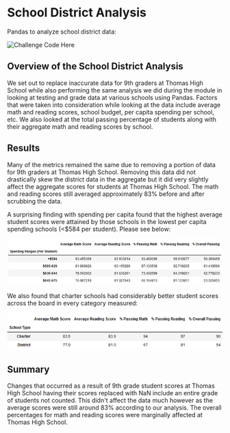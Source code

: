 # School District Analysis
Pandas to analyze school district data:

![Challenge Code Here](https://github.com/JonathanBrown003/School_District_Analysis/blob/8d011869d4759d1e3d0747eebfc413e483313976/PyCitySchools_Challenge.ipynb)

## Overview of the School District Analysis
We set out to replace inaccurate data for 9th graders at Thomas High School while also performing the same analysis we did during the module in looking at testing and grade data at various schools using Pandas. Factors that were taken into consideration while looking at the data include average math and reading scores, school budget, per capita spending per school, etc. We also looked at the total passing percentage of students along with their aggregate math and reading scores by school. 

## Results
Many of the metrics remained the same due to removing a portion of data for 9th graders at Thomas High School. Removing this data did not drastically skew the district data in the aggregate but it did very slightly affect the aggregate scores for students at Thomas High School. The math and reading scores still averaged approximately 83% before and after scrubbing the data. 

A surprising finding with spending per capita found that the highest average student scores were attained by those schools in the lowest per capita spending schools (<$584 per student). Please see below:

![](https://github.com/JonathanBrown003/School_District_Analysis/blob/aae9c42cd83848726c6a54154b36558cf291fbff/Resources/Spending_BySchool.PNG)

We also found that charter schools had considerably better student scores across the board in every category measured:

![](https://github.com/JonathanBrown003/School_District_Analysis/blob/803ea7ebaccfeeb229bec6d3ee73f2f49af23b5a/Resources/Charter_Schools.PNG)

## Summary
Changes that occurred as a result of 9th grade student scores at Thomas High School having their scores replaced with NaN include an entire grade of students not counted. This didn't affect the data much however as the average scores were still around 83% according to our analysis. The overall percentages for math and reading scores were marginally affected at Thomas High School. 
